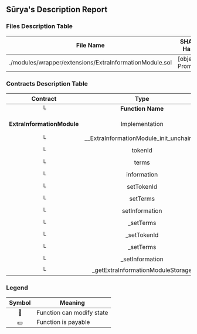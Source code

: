 ## Sūrya's Description Report

### Files Description Table


|  File Name  |  SHA-1 Hash  |
|-------------|--------------|
| ./modules/wrapper/extensions/ExtraInformationModule.sol | [object Promise] |


### Contracts Description Table


|  Contract  |         Type        |       Bases      |                  |                 |
|:----------:|:-------------------:|:----------------:|:----------------:|:---------------:|
|     └      |  **Function Name**  |  **Visibility**  |  **Mutability**  |  **Modifiers**  |
||||||
| **ExtraInformationModule** | Implementation | AccessControlUpgradeable, ICMTATBase |||
| └ | __ExtraInformationModule_init_unchained | Internal 🔒 | 🛑  | onlyInitializing |
| └ | tokenId | Public ❗️ |   |NO❗️ |
| └ | terms | Public ❗️ |   |NO❗️ |
| └ | information | Public ❗️ |   |NO❗️ |
| └ | setTokenId | Public ❗️ | 🛑  | onlyRole |
| └ | setTerms | Public ❗️ | 🛑  | onlyRole |
| └ | setInformation | Public ❗️ | 🛑  | onlyRole |
| └ | _setTerms | Internal 🔒 | 🛑  | |
| └ | _setTokenId | Internal 🔒 | 🛑  | |
| └ | _setTerms | Internal 🔒 | 🛑  | |
| └ | _setInformation | Internal 🔒 | 🛑  | |
| └ | _getExtraInformationModuleStorage | Private 🔐 |   | |


### Legend

|  Symbol  |  Meaning  |
|:--------:|-----------|
|    🛑    | Function can modify state |
|    💵    | Function is payable |

